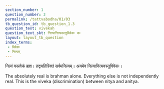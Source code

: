 ```yaml
---
section_number: 1
question_number: 3
permalink: /tattvabodha/01/03
tb_question_id: tb_question_1.3
question_text: vivekaḥ
question_text_skt: नित्यानित्यवस्तुविवेकः कः
layout: layout_tb_question
index_terms:
 - विवेकः
 - नित्यम्
---
```


<!-- skt-start -->

नित्यं वस्त्वेकं ब्रह्म। तद्व्यतिरिक्तं सर्वमनित्यम्। अयमेव नित्यानित्यवस्तुविवेकः।

<!-- skt-end -->

<!-- eng-start -->

The absolutely real is brahman alone. 
Everything else is not independently real. 
This is the viveka (discrimination) between nitya 
and anitya. 


<!-- eng-end -->
